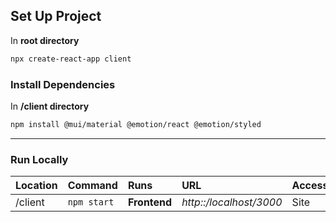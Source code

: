 ## Set Up Project

In **root directory**

```bash
npx create-react-app client
```

### Install Dependencies

In **/client directory**

```bash
npm install @mui/material @emotion/react @emotion/styled
```

---

### Run Locally

| Location | Command      | Runs         | URL                     | Access |
| :------- | :----------- | :----------- | :---------------------- | :----- |
| /client  |  `npm start` | **Frontend** | *http::/localhost/3000* | Site   |
